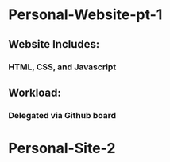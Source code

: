 # Personal-Website-pt-1

## Website Includes:
### HTML, CSS, and Javascript

## Workload:
### Delegated via Github board
# Personal-Site-2

